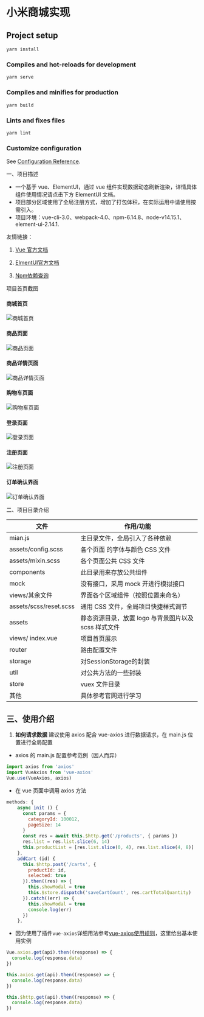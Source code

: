 # 小米商城实现

## Project setup
```
yarn install
```

### Compiles and hot-reloads for development
```
yarn serve
```

### Compiles and minifies for production
```
yarn build
```

### Lints and fixes files
```
yarn lint
```

### Customize configuration
See [Configuration Reference](https://cli.vuejs.org/config/).


一、项目描述

- 一个基于 vue、ElementUI，通过 vue 组件实现数据动态刷新渲染，详情具体组件使用情况请点击下方 ElementUI 文档。
- 项目部分区域使用了全局注册方式，增加了打包体积，在实际运用中请使用按需引入。
- 项目环境：vue-cli-3.0、webpack-4.0、npm-6.14.8、node-v14.15.1、element-ui-2.14.1.

友情链接：

1. [Vue 官方文档](https://cn.vuejs.org/v2/guide/instance.`html`)

2. [ElmentUI官方文档](https://element.eleme.cn/#/zh-CN/component/installation)

3. [Npm依赖查询](https://www.npmjs.com/)

项目首页截图

#### 商城首页
   ![商城首页](https://github.com/zhaokaiwin/zhaokaiwin/blob/main/xiami.png)   
#### 商品页面
   ![商品页面](https://github.com/zhaokaiwin/zhaokaiwin/blob/main/%E5%95%86%E5%93%81%E9%A1%B5%E9%9D%A2.png) 
#### 商品详情页面
   ![商品详情页面](https://github.com/zhaokaiwin/zhaokaiwin/blob/main/%E5%95%86%E5%93%81%E8%AF%A6%E6%83%85%E9%A1%B5%E9%9D%A2.png) 
#### 购物车页面
   ![购物车页面](https://github.com/zhaokaiwin/zhaokaiwin/blob/main/%E8%B4%AD%E7%89%A9%E8%BD%A6%E9%A1%B5%E9%9D%A2.png) 
#### 登录页面
   ![登录页面](https://github.com/zhaokaiwin/zhaokaiwin/blob/main/%E7%99%BB%E5%BD%95%E9%A1%B5%E9%9D%A2.png) 
#### 注册页面
   ![注册页面](https://github.com/zhaokaiwin/zhaokaiwin/blob/main/%E6%B3%A8%E5%86%8C%E9%A1%B5%E9%9D%A2.png) 
#### 订单确认界面
   ![订单确认界面](https://github.com/zhaokaiwin/zhaokaiwin/blob/main/%E8%AE%A2%E5%8D%95%E7%A1%AE%E8%AE%A4%E9%A1%B5%E9%9D%A2.png)


二、项目目录介绍  


| 文件                 | 作用/功能                                           |
| ------------------- | --------------------------------------------------- |
| mian.js             | 主目录文件，全局引入了各种依赖              |
| assets/config.scss   | 各个页面 的字体与颜色 CSS 文件                  |
| assets/mixin.scss | 各个页面公共 CSS 文件                               |
| components | 此目录用来存放公共组件 |
| mock | 没有接口，采用 mock 开进行模拟接口 |
| views/其余文件      | 界面各个区域组件（按照位置来命名） |
| assets/scss/reset.scss | 通用 CSS 文件，全局项目快捷样式调节                 |
| assets              | 静态资源目录，放置 logo 与背景图片以及 scss 样式文件      |
| views/ index.vue    | 项目首页展示                                          |
| router | 路由配置文件 |
| storage | 对SessionStorage的封装 |
| util | 对公共方法的一些封装 |
| store | vuex 文件目录
| 其他 | 具体参考官网进行学习 |

## 三、使用介绍
1. **如何请求数据**
   建议使用 axios 配合 vue-axios 进行数据请求，在 main.js 位置进行全局配置
- axios 的 main.js 配置参考范例（因人而异）
```javascript
import axios from 'axios'
import VueAxios from 'vue-axios'
Vue.use(VueAxios, axios)
```
- 在 vue 页面中调用 axios 方法
```javascript
methods: {
    async init () {
      const params = {
        categoryId: 100012,
        pageSize: 14
      }
      const res = await this.$http.get('/products', { params })
      res.list = res.list.slice(6, 14)
      this.productList = [res.list.slice(0, 4), res.list.slice(4, 8)]
    },
    addCart (id) {
      this.$http.post('/carts', {
        productId: id,
        selected: true
      }).then((res) => {
        this.showModal = true
        this.$store.dispatch('saveCartCount', res.cartTotalQuantity)
      }).catch((err) => {
        this.showModal = true
        console.log(err)
      })
    },
```
- 因为使用了插件`vue-axios`详细用法参考[vue-axios使用规则](https://www.npmjs.com/package/vue-axios)，这里给出基本使用实例
```js
Vue.axios.get(api).then((response) => {
  console.log(response.data)
})

this.axios.get(api).then((response) => {
  console.log(response.data)
})

this.$http.get(api).then((response) => {
  console.log(response.data)
})
```

